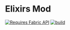 # Elixirs Mod

[![Requires Fabric API](https://i.imgur.com/Ol1Tcf8.png)](https://www.curseforge.com/minecraft/mc-mods/fabric-api)
[![build](https://github.com/hsNeptune/Elixirs/actions/workflows/build.yml/badge.svg)](https://github.com/hsNeptune/Elixirs/actions/workflows/build.yml)

